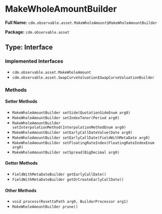 # MakeWholeAmountBuilder

**Full Name:** `cdm.observable.asset.MakeWholeAmount$MakeWholeAmountBuilder`

**Package:** `cdm.observable.asset`

## Type: Interface

### Implemented Interfaces

- `cdm.observable.asset.MakeWholeAmount`
- `cdm.observable.asset.SwapCurveValuation$SwapCurveValuationBuilder`

### Methods

#### Setter Methods

- `MakeWholeAmountBuilder setSide(QuotationSideEnum arg0)`
- `MakeWholeAmountBuilder setIndexTenor(Period arg0)`
- `MakeWholeAmountBuilder setInterpolationMethod(InterpolationMethodEnum arg0)`
- `MakeWholeAmountBuilder setEarlyCallDateValue(Date arg0)`
- `MakeWholeAmountBuilder setEarlyCallDate(FieldWithMetaDate arg0)`
- `MakeWholeAmountBuilder setFloatingRateIndex(FloatingRateIndexEnum arg0)`
- `MakeWholeAmountBuilder setSpread(BigDecimal arg0)`

#### Getter Methods

- `FieldWithMetaDateBuilder getEarlyCallDate()`
- `FieldWithMetaDateBuilder getOrCreateEarlyCallDate()`

#### Other Methods

- `void process(RosettaPath arg0, BuilderProcessor arg1)`
- `MakeWholeAmountBuilder prune()`

